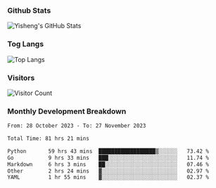 ### Github Stats
![Yisheng's GitHub Stats](https://github-readme-stats-9qabuvhk1-gongyisheng.vercel.app/api?username=gongyisheng&count_private=true&show_icons=true)
### Tog Langs
![Top Langs](https://github-readme-stats-9qabuvhk1-gongyisheng.vercel.app/api/top-langs/?username=gongyisheng&layout=compact)
### Visitors
![Visitor Count](https://profile-counter.glitch.me/gongyisheng/count.svg)
### Monthly Development Breakdown
<!--START_SECTION:waka-->

```txt
From: 28 October 2023 - To: 27 November 2023

Total Time: 81 hrs 21 mins

Python       59 hrs 43 mins  ██████████████████▒░░░░░░   73.42 %
Go           9 hrs 33 mins   ███░░░░░░░░░░░░░░░░░░░░░░   11.74 %
Markdown     6 hrs 3 mins    ██░░░░░░░░░░░░░░░░░░░░░░░   07.46 %
Other        2 hrs 24 mins   ▓░░░░░░░░░░░░░░░░░░░░░░░░   02.97 %
YAML         1 hr 55 mins    ▓░░░░░░░░░░░░░░░░░░░░░░░░   02.37 %
```

<!--END_SECTION:waka-->
